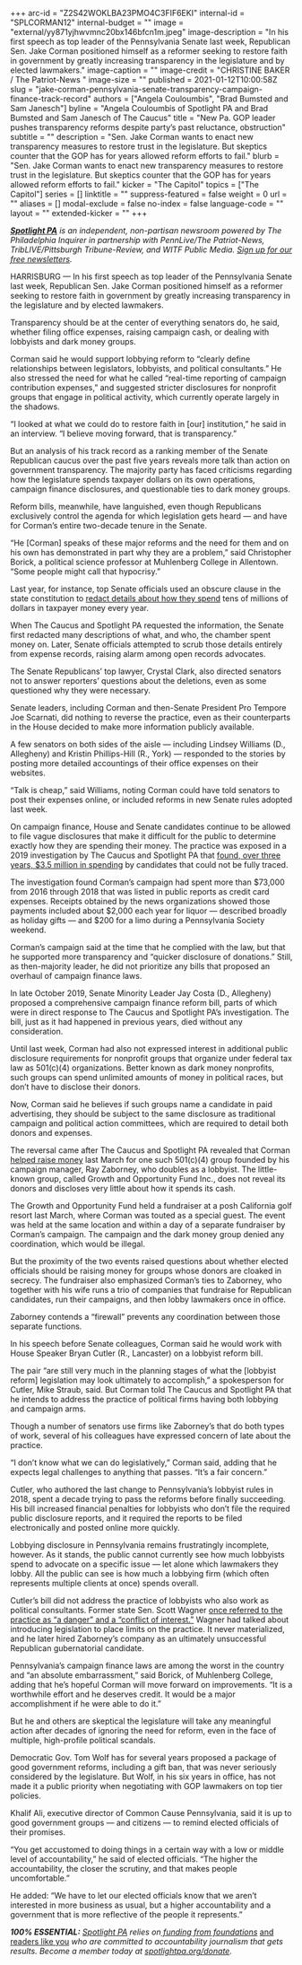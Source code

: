 +++
arc-id = "Z2S42WOKLBA23PMO4C3FIF6EKI"
internal-id = "SPLCORMAN12"
internal-budget = ""
image = "external/yy871yjhwvmnc20bx146bfcn1m.jpeg"
image-description = "In his first speech as top leader of the Pennsylvania Senate last week, Republican Sen. Jake Corman positioned himself as a reformer seeking to restore faith in government by greatly increasing transparency in the legislature and by elected lawmakers."
image-caption = ""
image-credit = "CHRISTINE BAKER / The Patriot-News "
image-size = ""
published = 2021-01-12T10:00:58Z
slug = "jake-corman-pennsylvania-senate-transparency-campaign-finance-track-record"
authors = ["Angela Couloumbis", "Brad Bumsted and Sam Janesch"]
byline = "Angela Couloumbis of Spotlight PA and Brad Bumsted and Sam Janesch of The Caucus"
title = "New Pa. GOP leader pushes transparency reforms despite party’s past reluctance, obstruction"
subtitle = ""
description = "Sen. Jake Corman wants to enact new transparency measures to restore trust in the legislature. But skeptics counter that the GOP has for years allowed reform efforts to fail."
blurb = "Sen. Jake Corman wants to enact new transparency measures to restore trust in the legislature. But skeptics counter that the GOP has for years allowed reform efforts to fail."
kicker = "The Capitol"
topics = ["The Capitol"]
series = []
linktitle = ""
suppress-featured = false
weight = 0
url = ""
aliases = []
modal-exclude = false
no-index = false
language-code = ""
layout = ""
extended-kicker = ""
+++

<a href="https://www.spotlightpa.org/"><i><b>Spotlight PA</b></i></a><i> is an independent, non-partisan newsroom powered by The Philadelphia Inquirer in partnership with PennLive/The Patriot-News, TribLIVE/Pittsburgh Tribune-Review, and WITF Public Media. </i><a href="https://www.spotlightpa.org/newsletters"><i>Sign up for our free newsletters</i></a><i>.</i>

HARRISBURG — In his first speech as top leader of the Pennsylvania Senate last week, Republican Sen. Jake Corman positioned himself as a reformer seeking to restore faith in government by greatly increasing transparency in the legislature and by elected lawmakers.

Transparency should be at the center of everything senators do, he said, whether filing office expenses, raising campaign cash, or dealing with lobbyists and dark money groups.

Corman said he would support lobbying reform to “clearly define relationships between legislators, lobbyists, and political consultants.” He also stressed the need for what he called “real-time reporting of campaign contribution expenses,” and suggested stricter disclosures for nonprofit groups that engage in political activity, which currently operate largely in the shadows.

“I looked at what we could do to restore faith in [our] institution,” he said in an interview. “I believe moving forward, that is transparency.”

But an analysis of his track record as a ranking member of the Senate Republican caucus over the past five years reveals more talk than action on government transparency. The majority party has faced criticisms regarding how the legislature spends taxpayer dollars on its own operations, campaign finance disclosures, and questionable ties to dark money groups.

Reform bills, meanwhile, have languished, even though Republicans exclusively control the agenda for which legislation gets heard — and have for Corman’s entire two-decade tenure in the Senate.

“He [Corman] speaks of these major reforms and the need for them and on his own has demonstrated in part why they are a problem,” said Christopher Borick, a political science professor at Muhlenberg College in Allentown. “Some people might call that hypocrisy.”

<script src="https://www.spotlightpa.org/embed.js" async></script><div data-spl-embed-version="1" data-spl-src="https://www.spotlightpa.org/embeds/newsletter/"></div>

Last year, for instance, top Senate officials used an obscure clause in the state constitution to <a href="https://www.spotlightpa.org/news/2020/02/pennsylvania-lawmakers-spending-blocking-details/">redact details about how they spend</a> tens of millions of dollars in taxpayer money every year.

When The Caucus and Spotlight PA requested the information, the Senate first redacted many descriptions of what, and who, the chamber spent money on. Later, Senate officials attempted to scrub those details entirely from expense records, raising alarm among open records advocates.

The Senate Republicans’ top lawyer, Crystal Clark, also directed senators not to answer reporters’ questions about the deletions, even as some questioned why they were necessary.

Senate leaders, including Corman and then-Senate President Pro Tempore Joe Scarnati, did nothing to reverse the practice, even as their counterparts in the House decided to make more information publicly available.

A few senators on both sides of the aisle — including Lindsey Williams (D., Allegheny) and Kristin Phillips-Hill (R., York) — responded to the stories by posting more detailed accountings of their office expenses on their websites.

“Talk is cheap,” said Williams, noting Corman could have told senators to post their expenses online, or included reforms in new Senate rules adopted last week.

On campaign finance, House and Senate candidates continue to be allowed to file vague disclosures that make it difficult for the public to determine exactly how they are spending their money. The practice was exposed in a 2019 investigation by The Caucus and Spotlight PA that <a href="https://www.spotlightpa.org/news/2019/10/lavish-dinners-sports-tickets-and-nearly-3.5-million-other-expenses-by-pa.-lawmakers-youve-never-seen/">found, over three years, $3.5 million in spending</a> by candidates that could not be fully traced.

The investigation found Corman’s campaign had spent more than $73,000 from 2016 through 2018 that was listed in public reports as credit card expenses. Receipts obtained by the news organizations showed those payments included about $2,000 each year for liquor — described broadly as holiday gifts — and $200 for a limo during a Pennsylvania Society weekend.

Corman’s campaign said at the time that he complied with the law, but that he supported more transparency and “quicker disclosure of donations.” Still, as then-majority leader, he did not prioritize any bills that proposed an overhaul of campaign finance laws.

In late October 2019, Senate Minority Leader Jay Costa (D., Allegheny) proposed a comprehensive campaign finance reform bill, parts of which were in direct response to The Caucus and Spotlight PA’s investigation. The bill, just as it had happened in previous years, died without any consideration.

Until last week, Corman had also not expressed interest in additional public disclosure requirements for nonprofit groups that organize under federal tax law as 501(c)(4) organizations. Better known as dark money nonprofits, such groups can spend unlimited amounts of money in political races, but don’t have to disclose their donors.

Now, Corman said he believes if such groups name a candidate in paid advertising, they should be subject to the same disclosure as traditional campaign and political action committees, which are required to detail both donors and expenses.

The reversal came after The Caucus and Spotlight PA revealed that Corman <a href="https://www.spotlightpa.org/news/2020/08/pa-campaign-dark-money-growth-opportunity-fund-jake-corman-gop/">helped raise money</a> last March for one such 501(c)(4) group founded by his campaign manager, Ray Zaborney, who doubles as a lobbyist. The little-known group, called Growth and Opportunity Fund Inc., does not reveal its donors and discloses very little about how it spends its cash.

The Growth and Opportunity Fund held a fundraiser at a posh California golf resort last March, where Corman was touted as a special guest. The event was held at the same location and within a day of a separate fundraiser by Corman’s campaign. The campaign and the dark money group denied any coordination, which would be illegal.

But the proximity of the two events raised questions about whether elected officials should be raising money for groups whose donors are cloaked in secrecy. The fundraiser also emphasized Corman’s ties to Zaborney, who together with his wife runs a trio of companies that fundraise for Republican candidates, run their campaigns, and then lobby lawmakers once in office.

Zaborney contends a “firewall” prevents any coordination between those separate functions.

In his speech before Senate colleagues, Corman said he would work with House Speaker Bryan Cutler (R., Lancaster) on a lobbyist reform bill.

The pair “are still very much in the planning stages of what the [lobbyist reform] legislation may look ultimately to accomplish,” a spokesperson for Cutler, Mike Straub, said. But Corman told The Caucus and Spotlight PA that he intends to address the practice of political firms having both lobbying and campaign arms.

Though a number of senators use firms like Zaborney’s that do both types of work, several of his colleagues have expressed concern of late about the practice.

“I don’t know what we can do legislatively,” Corman said, adding that he expects legal challenges to anything that passes. “It’s a fair concern.”

<script src="https://www.spotlightpa.org/embed.js" async></script><div data-spl-embed-version="1" data-spl-src="https://www.spotlightpa.org/embeds/donate/?teaser_text=Spotlight%20PA%20provides%20essential%2C%20public-service%20journalism%20thanks%20to%20readers%20like%20you.%20Help%20us%20continue%20that%20work."></div>

Cutler, who authored the last change to Pennsylvania’s lobbyist rules in 2018, spent a decade trying to pass the reforms before finally succeeding. His bill increased financial penalties for lobbyists who don’t file the required public disclosure reports, and it required the reports to be filed electronically and posted online more quickly.

Lobbying disclosure in Pennsylvania remains frustratingly incomplete, however. As it stands, the public cannot currently see how much lobbyists spend to advocate on a specific issue — let alone which lawmakers they lobby. All the public can see is how much a lobbying firm (which often represents multiple clients at once) spends overall.

Cutler’s bill did not address the practice of lobbyists who also work as political consultants. Former state Sen. Scott Wagner <a href="https://archive.triblive.com/local/pittsburgh-allegheny/investigation-puts-scrutiny-on-lobbyists-political-ties/">once referred to the practice as “a danger” and a “conflict of interest.”</a> Wagner had talked about introducing legislation to place limits on the practice. It never materialized, and he later hired Zaborney’s company as an ultimately unsuccessful Republican gubernatorial candidate.

Pennsylvania’s campaign finance laws are among the worst in the country and “an absolute embarrassment,” said Borick, of Muhlenberg College, adding that he’s hopeful Corman will move forward on improvements. “It is a worthwhile effort and he deserves credit. It would be a major accomplishment if he were able to do it.”

But he and others are skeptical the legislature will take any meaningful action after decades of ignoring the need for reform, even in the face of multiple, high-profile political scandals.

Democratic Gov. Tom Wolf has for several years proposed a package of good government reforms, including a gift ban, that was never seriously considered by the legislature. But Wolf, in his six years in office, has not made it a public priority when negotiating with GOP lawmakers on top tier policies.

Khalif Ali, executive director of Common Cause Pennsylvania, said it is up to good government groups — and citizens — to remind elected officials of their promises.

“You get accustomed to doing things in a certain way with a low or middle level of accountability,” he said of elected officials. “The higher the accountability, the closer the scrutiny, and that makes people uncomfortable.”

He added: “We have to let our elected officials know that we aren’t interested in more business as usual, but a higher accountability and a government that is more reflective of the people it represents.”

<i><b>100% ESSENTIAL:</b></i><i> </i><a href="https://www.spotlightpa.org/"><i>Spotlight PA</i></a><i> relies on</i><a href="https://www.spotlightpa.org/support"><i> funding from foundations</i></a><i> </i><a href="https://www.spotlightpa.org/support">and readers like you</a><i> who are committed to accountability journalism that gets results. Become a member today at </i><a href="http://checkout.fundjournalism.org/memberform?org_id=spotlightpa&campaign=701f4000000TVuIAAW"><i>spotlightpa.org/donate</i></a><i>.</i>
